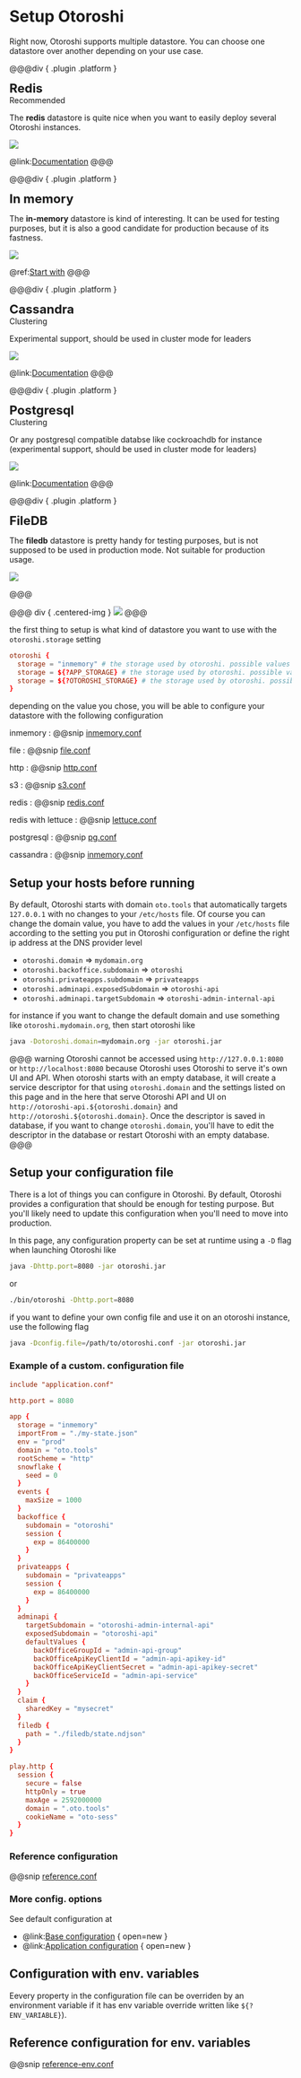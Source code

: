 # Setup Otoroshi

Right now, Otoroshi supports multiple datastore. You can choose one datastore over another depending on your use case.

@@@div { .plugin .platform } 
<div style="font-size: 22px; font-weight: bold;">Redis</div>

<div class="element-tag recommended-tag">Recommended</div>

The **redis** datastore is quite nice when you want to easily deploy several Otoroshi instances.

<img src="../imgs/redis.png" />

@link:[Documentation](https://redis.io/topics/quickstart)
@@@

@@@div { .plugin .platform } 
<div style="font-size: 22px; font-weight: bold;">In memory</div>

The **in-memory** datastore is kind of interesting. It can be used for testing purposes, but it is also a good candidate for production because of its fastness.

<img src="../imgs/inmemory.png" />

@ref:[Start with](../getting-started.md)
@@@

@@@div { .plugin .platform } 
<div style="font-size: 22px; font-weight: bold;">Cassandra</div>

<div class="element-tag cluster-tag">Clustering</div>

Experimental support, should be used in cluster mode for leaders

<img src="../imgs/cassandra.png" />

@link:[Documentation](https://cassandra.apache.org/doc/latest/cassandra/getting_started/installing.html)
@@@

@@@div { .plugin .platform } 
<div style="font-size: 22px; font-weight: bold;">Postgresql</div>

<div class="element-tag cluster-tag">Clustering</div>

Or any postgresql compatible databse like cockroachdb for instance (experimental support, should be used in cluster mode for leaders)

<img src="../imgs/postgres.png" />

@link:[Documentation](https://www.postgresql.org/docs/10/tutorial-install.html)
@@@

@@@div { .plugin .platform } 

<div style="font-size: 22px; font-weight: bold;">FileDB</div>

The **filedb** datastore is pretty handy for testing purposes, but is not supposed to be used in production mode. 
Not suitable for production usage.

<img src="../imgs/filedb.png" />

@@@


@@@ div { .centered-img }
<img src="../imgs/datastores.png" />
@@@

the first thing to setup is what kind of datastore you want to use with the `otoroshi.storage` setting

```conf
otoroshi {
  storage = "inmemory" # the storage used by otoroshi. possible values are redis, inmemory, file, http, s3, cassandra, lettuce, experimental-pg             
  storage = ${?APP_STORAGE} # the storage used by otoroshi. possible values are redis, inmemory, file, http, s3, cassandra, lettuce, experimental-pg  
  storage = ${?OTOROSHI_STORAGE} # the storage used by otoroshi. possible values are redis, inmemory, file, http, s3, cassandra, lettuce, experimental-pg  
}
```

depending on the value you chose, you will be able to configure your datastore with the following configuration

inmemory
:   @@snip [inmemory.conf](../snippets/datastores/inmemory.conf) 

file
:   @@snip [file.conf](../snippets/datastores/file.conf) 

http
:   @@snip [http.conf](../snippets/datastores/http.conf) 

s3
:   @@snip [s3.conf](../snippets/datastores/s3.conf) 

redis
:   @@snip [redis.conf](../snippets/datastores/redis.conf) 

redis with lettuce
:   @@snip [lettuce.conf](../snippets/datastores/lettuce.conf) 

postgresql
:   @@snip [pg.conf](../snippets/datastores/pg.conf) 

cassandra
:   @@snip [inmemory.conf](../snippets/datastores/cassandra.conf) 

## Setup your hosts before running

By default, Otoroshi starts with domain `oto.tools` that automatically targets `127.0.0.1` with no changes to your `/etc/hosts` file. Of course you can change the domain value, you have to add the values in your `/etc/hosts` file according to the setting you put in Otoroshi configuration or define the right ip address at the DNS provider level

* `otoroshi.domain` => `mydomain.org`
* `otoroshi.backoffice.subdomain` => `otoroshi`
* `otoroshi.privateapps.subdomain` => `privateapps`
* `otoroshi.adminapi.exposedSubdomain` => `otoroshi-api`
* `otoroshi.adminapi.targetSubdomain` => `otoroshi-admin-internal-api`

for instance if you want to change the default domain and use something like `otoroshi.mydomain.org`, then start otoroshi like 

```sh
java -Dotoroshi.domain=mydomain.org -jar otoroshi.jar
```

@@@ warning
Otoroshi cannot be accessed using `http://127.0.0.1:8080` or `http://localhost:8080` because Otoroshi uses Otoroshi to serve it's own UI and API. When otoroshi starts with an empty database, it will create a service descriptor for that using `otoroshi.domain` and the settings listed on this page and in the here that serve Otoroshi API and UI on `http://otoroshi-api.${otoroshi.domain}` and `http://otoroshi.${otoroshi.domain}`.
Once the descriptor is saved in database, if you want to change `otoroshi.domain`, you'll have to edit the descriptor in the database or restart Otoroshi with an empty database.
@@@

## Setup your configuration file

There is a lot of things you can configure in Otoroshi. By default, Otoroshi provides a configuration that should be enough for testing purpose. But you'll likely need to update this configuration when you'll need to move into production.

In this page, any configuration property can be set at runtime using a `-D` flag when launching Otoroshi like

```sh
java -Dhttp.port=8080 -jar otoroshi.jar
```

or

```sh
./bin/otoroshi -Dhttp.port=8080 
```

if you want to define your own config file and use it on an otoroshi instance, use the following flag

```sh
java -Dconfig.file=/path/to/otoroshi.conf -jar otoroshi.jar
``` 

### Example of a custom. configuration file

```conf
include "application.conf"

http.port = 8080

app {
  storage = "inmemory"
  importFrom = "./my-state.json"
  env = "prod"
  domain = "oto.tools"
  rootScheme = "http"
  snowflake {
    seed = 0
  }
  events {
    maxSize = 1000
  }
  backoffice {
    subdomain = "otoroshi"
    session {
      exp = 86400000
    }
  }
  privateapps {
    subdomain = "privateapps"
    session {
      exp = 86400000
    }
  }
  adminapi {
    targetSubdomain = "otoroshi-admin-internal-api"
    exposedSubdomain = "otoroshi-api"
    defaultValues {
      backOfficeGroupId = "admin-api-group"
      backOfficeApiKeyClientId = "admin-api-apikey-id"
      backOfficeApiKeyClientSecret = "admin-api-apikey-secret"
      backOfficeServiceId = "admin-api-service"
    }
  }
  claim {
    sharedKey = "mysecret"
  }
  filedb {
    path = "./filedb/state.ndjson"
  }
}

play.http {
  session {
    secure = false
    httpOnly = true
    maxAge = 2592000000
    domain = ".oto.tools"
    cookieName = "oto-sess"
  }
}
```

### Reference configuration

@@snip [reference.conf](../snippets/reference.conf) 

### More config. options

See default configuration at

* @link:[Base configuration](https://github.com/MAIF/otoroshi/blob/master/otoroshi/conf/base.conf) { open=new }
* @link:[Application configuration](https://github.com/MAIF/otoroshi/blob/master/otoroshi/conf/application.conf) { open=new }

## Configuration with env. variables

Eevery property in the configuration file can be overriden by an environment variable if it has env variable override written like `${?ENV_VARIABLE}`).

## Reference configuration for env. variables

@@snip [reference-env.conf](../snippets/reference-env.conf) 
